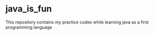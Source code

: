 # java_is_fun
This repository contains my practice codes while learning java as a first programming language
